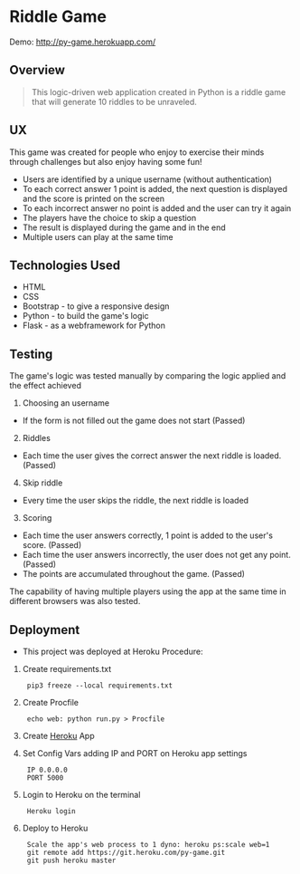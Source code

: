 # Riddle Game
Demo: http://py-game.herokuapp.com/

## Overview

> This logic-driven web application created in Python is a riddle game that will generate 10 riddles to be unraveled.

## UX

This game was created for people who enjoy to exercise their minds through challenges but also enjoy having some fun!

* Users are identified by a unique username (without authentication)
* To each correct answer 1 point is added, the next question is displayed and the score is printed on the screen 
* To each incorrect answer no point is added and the user can try it again
* The players have the choice to skip a question
* The result is displayed during the game and in the end
* Multiple users can play at the same time

## Technologies Used

* HTML
* CSS
* Bootstrap
        - to give a responsive design 
* Python
        - to build the game's logic
* Flask
        - as a webframework for Python

## Testing

The game's logic was tested manually by comparing the logic applied and the effect achieved

1. Choosing an username
- If the form is not filled out the game does not start (Passed)

2. Riddles
- Each time the user gives the correct answer the next riddle is loaded. (Passed)

4. Skip riddle
- Every time the user skips the riddle, the next riddle is loaded

3. Scoring
- Each time the user answers correctly, 1 point is added to the user's score. (Passed)
- Each time the user answers incorrectly, the user does not get any point. (Passed)
- The points are accumulated throughout the game. (Passed)

The capability of having multiple players using the app at the same time in different browsers was also tested.

## Deployment

* This project was deployed at Heroku
Procedure:
1. Create requirements.txt 

        pip3 freeze --local requirements.txt
        
2. Create Procfile

        echo web: python run.py > Procfile
        
3. Create [Heroku](https://www.heroku.com/) App 
4. Set Config Vars adding IP and PORT on Heroku app settings

        IP 0.0.0.0
        PORT 5000
        
5. Login to Heroku on the terminal

        Heroku login
        
6. Deploy to Heroku

        Scale the app's web process to 1 dyno: heroku ps:scale web=1
        git remote add https://git.heroku.com/py-game.git
        git push heroku master








